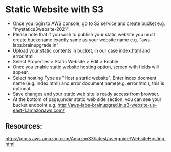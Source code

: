 # Static Website with S3
  * Once you login to AWS console, go to S3 service and create bucket e.g. "mystatics3website-2021". 
  * Please note that if you wish to publish your static website you must create buckename exactly same as your website name e.g. "aws-labs.brainupgrade.in"
  * Upload your static contents in bucket, in our case index.html and error.html.
  * Select Properties > Static Website > Edit  > Enable
  * Once you enable static website hosting option, screen with fields will appear.
  * Select hosting Type as "Host a static website". Enter index docment name (e.g. index.html) and error document name(e.g. error.html), this is optional.
  * Save changes and your static web site is ready access from browser. 
  * At the bottom of page,under static web side section, you can see your bucket endpoint e.g. http://aws-labs-brainupgrad.in.s3-website-us-east-1.amazonaws.com/

## Resources:
https://docs.aws.amazon.com/AmazonS3/latest/userguide/WebsiteHosting.html 
